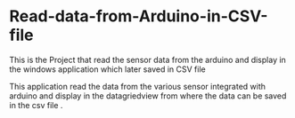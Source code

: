 # Read-data-from-Arduino-in-CSV-file
This is the Project that read the sensor data from the arduino and display in the windows application which later saved in CSV file


This application read the data from the various sensor integrated with arduino and display in the datagriedview from where the data can be saved in the csv file .
